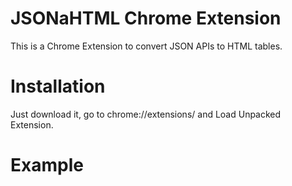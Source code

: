 # JSONaHTML Chrome Extension
This is a Chrome Extension to convert JSON APIs to HTML tables.

# Installation
Just download it, go to chrome://extensions/ and Load Unpacked Extension.

# Example

